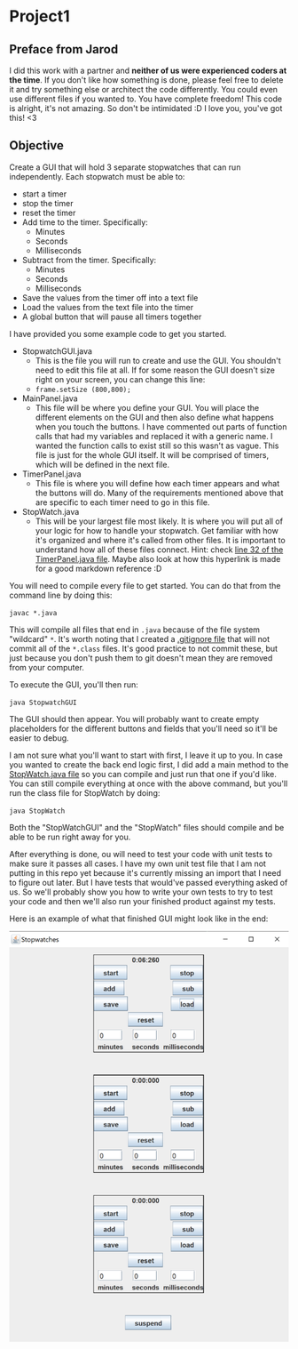 # Project1

## Preface from Jarod
I did this work with a partner and **neither of us were experienced coders at the time**. If you don't like how something is done, please feel free to delete it and try something else or architect the code differently. You could even use different files if you wanted to. You have complete freedom! This code is alright, it's not amazing. So don't be intimidated :D I love you, you've got this! <3
## Objective
Create a GUI that will hold 3 separate stopwatches that can run independently. Each stopwatch must be able to:

* start a timer 
* stop the timer
* reset the timer
* Add time to the timer. Specifically:
  * Minutes
  * Seconds
  * Milliseconds
* Subtract from the timer. Specifically:
  * Minutes
  * Seconds
  * Milliseconds
* Save the values from the timer off into a text file
* Load the values from the text file into the timer
* A global button that will pause all timers together

I have provided you some example code to get you started.

* StopwatchGUI.java 
  * This is the file you will run to create and use the GUI. You shouldn't need to edit this file at all. If for some reason the GUI doesn't size right on your screen, you can change this line:
  * `frame.setSize (800,800);`
* MainPanel.java
  * This file will be where you define your GUI. You will place the different elements on the GUI and then also define what happens when you touch the buttons. I have commented out parts of function calls that had my variables and replaced it with a generic name. I wanted the function calls to exist still so this wasn't as vague. This file is just for the whole GUI itself. It will be comprised of timers, which will be defined in the next file.
* TimerPanel.java
  * This file is where you will define how each timer appears and what the buttons will do. Many of the requirements mentioned above that are specific to each timer need to go in this file. 
* StopWatch.java
  * This will be your largest file most likely. It is where you will put all of your logic for how to handle your stopwatch. Get familiar with how it's organized and where it's called from other files. It is important to understand how all of these files connect. Hint: check  [line 32 of the TimerPanel.java file](TimerPanel.java#L32). Maybe also look at how this hyperlink is made for a good markdown reference :D


You will need to compile every file to get started. You can do that from the command line by doing this:

`javac *.java`

This will compile all files that end in `.java` because of the file system "wildcard" `*`. It's worth noting that I created a [.gitignore file](.gitignore) that will not commit all of the `*.class` files. It's good practice to not commit these, but just because you don't push them to git doesn't mean they are removed from your computer.

To execute the GUI, you'll then run:

`java StopwatchGUI` 

The GUI should then appear. You will probably want to create empty placeholders for the different buttons and fields that you'll need so it'll be easier to debug.

I am not sure what you'll want to start with first, I leave it up to you. In case you wanted to create the back end logic first, I did add a main method to the [StopWatch.java file](./StopWatch.java#L68) so you can compile and just run that one if you'd like. You can still compile everything at once with the above command, but you'll run the class file for StopWatch by doing:

`java StopWatch`

Both the "StopWatchGUI" and the "StopWatch" files should compile and be able to be run right away for you.

After everything is done, ou will need to test your code with unit tests to make sure it passes all cases.
I have my own unit test file that I am not putting in this repo yet because it's currently missing an import that I need to figure out later. But I have tests that would've passed everything asked of us. So we'll probably show you how to write your own tests to try to test your code and then we'll also run your finished product against my tests. 

Here is an example of what that finished GUI might look like in the end:

![./example_solution.png](./example_solution.png)
